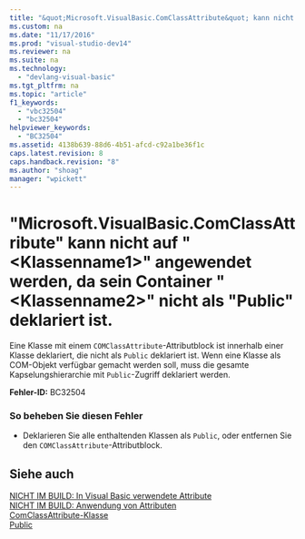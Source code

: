 ```yaml
---
title: "&quot;Microsoft.VisualBasic.ComClassAttribute&quot; kann nicht auf &quot;&lt;Klassenname1&gt;&quot; angewendet werden, da sein Container &quot;&lt;Klassenname2&gt;&quot; nicht als &quot;Public&quot; deklariert ist."
ms.custom: na
ms.date: "11/17/2016"
ms.prod: "visual-studio-dev14"
ms.reviewer: na
ms.suite: na
ms.technology: 
  - "devlang-visual-basic"
ms.tgt_pltfrm: na
ms.topic: "article"
f1_keywords: 
  - "vbc32504"
  - "bc32504"
helpviewer_keywords: 
  - "BC32504"
ms.assetid: 4138b639-88d6-4b51-afcd-c92a1be36f1c
caps.latest.revision: 8
caps.handback.revision: "8"
ms.author: "shoag"
manager: "wpickett"
---
```

# &quot;Microsoft.VisualBasic.ComClassAttribute&quot; kann nicht auf &quot;&lt;Klassenname1&gt;&quot; angewendet werden, da sein Container &quot;&lt;Klassenname2&gt;&quot; nicht als &quot;Public&quot; deklariert ist.
Eine Klasse mit einem `COMClassAttribute`\-Attributblock ist innerhalb einer Klasse deklariert, die nicht als `Public` deklariert ist. Wenn eine Klasse als COM\-Objekt verfügbar gemacht werden soll, muss die gesamte Kapselungshierarchie mit `Public`\-Zugriff deklariert werden.  
  
 **Fehler\-ID:** BC32504  
  
### So beheben Sie diesen Fehler  
  
-   Deklarieren Sie alle enthaltenden Klassen als `Public`, oder entfernen Sie den `COMClassAttribute`\-Attributblock.  
  
## Siehe auch  
 [NICHT IM BUILD: In Visual Basic verwendete Attribute](assetId:///22231318-8a40-49af-9245-e0aab723563b)   
 [NICHT IM BUILD: Anwendung von Attributen](assetId:///2b1703ed-4437-49b3-bc0b-568094324f47)   
 [ComClassAttribute\-Klasse](assetId:///5c2f0835-9210-47dc-bc59-5c1769953574)   
 [Public](../Topic/Public%20\(Visual%20Basic\).md)